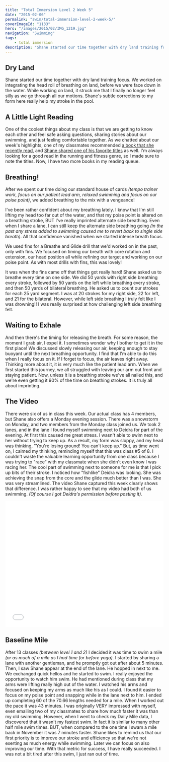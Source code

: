 ```yaml
---
title: "Total Immersion Level 2 Week 5"
date: "2015-02-06"
permalink: "swim/total-immersion-level-2-week-5/"
coverImageId: "1133"
hero: "/images/2015/02/IMG_1219.jpg"
navigation: "Swimming"
tags:
    - total immersion
description: "Shane started our time together with dry land training focus. We worked on integrating the head roll of breathing on land, before we were face down in the water. While working on land, it struck me that I finally no longer feel silly as we go through all our motions."
---
```


## Dry Land

Shane started our time together with dry land training focus. We worked on integrating the head roll of breathing on land, before we were face down in the water. While working on land, it struck me that I finally no longer feel silly as we go through all our motions. Shane's subtle corrections to my form here really help my stroke in the pool.

## A Little Light Reading

One of the coolest things about my class is that we are getting to know each other and feel safe asking questions, sharing stories about our swimming, and just feeling comfortable together. As we chatted about our week's highlights, one of my classmates recommended [a book that she recently read](http://www.amazon.com/gp/product/1477800832), and [Shane shared one of his favorite titles](http://www.amazon.com/gp/product/B00INIXN9Q) as well. I'm always looking for a good read in the running and fitness genre, so I made sure to note the titles. Now, I have two more books in my reading queue.

## Breathing!

After we spent our time doing our standard house of cards _(tempo trainer work, focus on our patient lead arm, relaxed swimming and focus on our poise point)_, we added breathing to the mix with a vengeance!

I've been rather confident about my breathing lately. I know that I'm still lifting my head too far out of the water, and that my poise point is altered on a breathing stroke, BUT I've really imprinted alternate side breathing. Even when I share a lane, I can still keep the alternate side breathing going _(in the past any stress added to swimming caused me to revert back to single side breath)_. All that confidence vanished when we started intense breath focus.

We used fins for a Breathe and Glide drill that we'd worked on in the past, only with fins. We focused on timing our breath with core rotation and extension, our head position all while refining our target and working on our poise point. As with most drills with fins, this was lovely!

It was when the fins came off that things got really hard! Shane asked us to breathe every time on one side. We did 50 yards with right side breathing every stroke, followed by 50 yards on the left while breathing every stroke, and then 50 yards of bilateral breathing. He asked us to count our strokes for each 25 yard segment. I was at 20 strokes for my right side, 22 for left, and 21 for the bilateral. However, while left side breathing I truly felt like I was drowning!! I was really surprised at how challenging left side breathing felt.

## Waiting to Exhale

And then there's the timing for releasing the breath. For some reason, the moment I grab air, I expel it. I sometimes wonder why I bother to get it in the first place! We discussed slowly releasing our air, keeping enough to stay buoyant until the next breathing opportunity. I find that I'm able to do this when I really focus on it. If I forget to focus, the air leaves right away. Thinking more about it, it is very much like the patient lead arm. When we first started this journey, we all struggled with leaving our arm out front and staying patient. Now, unless it is a breathing stroke we've all nailed this, and we're even getting it 90% of the time on breathing strokes. It is truly all about imprinting.

## The Video

There were six of us in class this week. Our actual class has 4 members, but Shane also offers a Monday evening session. There was a snowstorm on Monday, and two members from the Monday class joined us. We took 2 lanes, and in the lane I found myself swimming next to Deidra for part of the evening. At first this caused me great stress. I wasn't able to swim next to her without trying to keep up. As a result, my form was sloppy, and my head was thinking, "You're losing ground! You can't keep up." But, as time went on, I calmed my thinking, reminding myself that this was class #5 of 8. I couldn't waste the valuable learning opportunity from one class because I was trying to "race" with my classmate when she didn't even know I was racing her. The cool part of swimming next to someone for me is that I pick up bits of their stroke. I noticed how "fishlike" Deidra was looking. She was achieving the snap from the core and the glide much better than I was. She was very streamlined. The video Shane captured this week clearly shows that difference. I was rather happy to see that my video had both of us swimming. _(Of course I got Deidra's permission before posting it)._ 

<iframe src="//player.vimeo.com/video/118931130" width="100%" height="400" frameborder="0" allowfullscreen="allowfullscreen"></iframe>

## Baseline Mile

After 13 classes _(between level 1 and 2)_ I decided it was time to swim a mile _(or as much of a mile as I had time for before yoga)._ I started by sharing a lane with another gentleman, and he promptly got out after about 5 minutes. Then, I saw Shane appear at the end of the lane. He hopped in next to me. We exchanged quick hellos and he started to swim. I really enjoyed the opportunity to watch him swim. He had mentioned during class that my arms were lifting really high out of the water. I watched his arms and focused on keeping my arms as much like his as I could. I found it easier to focus on my poise point and snapping while in the lane next to him. I ended up completing 60 of the 70.66 lengths needed for a mile. When I worked out the pace it was 43 minutes. I was originally VERY impressed with myself, even emailing two of my classmates to share how much faster it was than my old swimming. However, when I went to check my Daily Mile data, I discovered that it wasn't my fastest swim. In fact it is similar to many other half mile swim times. BUT, when compared to the one time I swam a mile back in November it was 7 minutes faster. Shane likes to remind us that our first priority is to improve our stroke and efficiency so that we're not exerting as much energy while swimming. Later we can focus on also improving our time. With that metric for success, I have really succeeded. I was not a bit tired after this swim, I just ran out of time.
